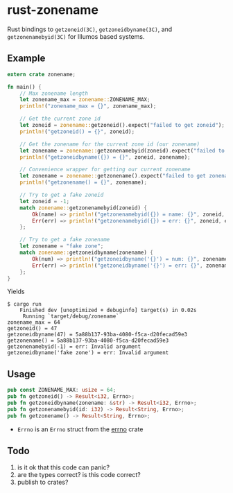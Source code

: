 rust-zonename
=============

Rust bindings to `getzoneid(3C)`, `getzoneidbyname(3C)`, and
`getzonenamebyid(3C)` for Illumos based systems.

Example
-------

``` rust
extern crate zonename;

fn main() {
    // Max zonename length
    let zonename_max = zonename::ZONENAME_MAX;
    println!("zonename_max = {}", zonename_max);

    // Get the current zone id
    let zoneid = zonename::getzoneid().expect("failed to get zoneid");
    println!("getzoneid() = {}", zoneid);

    // Get the zonename for the current zone id (our zonename)
    let zonename = zonename::getzonenamebyid(zoneid).expect("failed to get zonename");
    println!("getzoneidbyname({}) = {}", zoneid, zonename);

    // Convenience wrapper for getting our current zonename
    let zonename = zonename::getzonename().expect("failed to get zonename");
    println!("getzonename() = {}", zonename);

    // Try to get a fake zoneid
    let zoneid = -1;
    match zonename::getzonenamebyid(zoneid) {
        Ok(name) => println!("getzonenamebyid({}) = name: {}", zoneid, name),
        Err(err) => println!("getzonenamebyid({}) = err: {}", zoneid, err)
    };

    // Try to get a fake zonename
    let zonename = "fake zone";
    match zonename::getzoneidbyname(zonename) {
        Ok(num) => println!("getzoneidbyname('{}') = num: {}", zonename, num),
        Err(err) => println!("getzoneidbyname('{}') = err: {}", zonename, err)
    };
}
```

Yields

```
$ cargo run
    Finished dev [unoptimized + debuginfo] target(s) in 0.02s
     Running `target/debug/zonename`
zonename_max = 64
getzoneid() = 47
getzoneidbyname(47) = 5a88b137-93ba-4080-f5ca-d20fecad59e3
getzonename() = 5a88b137-93ba-4080-f5ca-d20fecad59e3
getzonenamebyid(-1) = err: Invalid argument
getzoneidbyname('fake zone') = err: Invalid argument
```

Usage
-----

``` rust
pub const ZONENAME_MAX: usize = 64;
pub fn getzoneid() -> Result<i32, Errno>;
pub fn getzoneidbyname(zonename: &str) -> Result<i32, Errno>;
pub fn getzonenamebyid(id: i32) -> Result<String, Errno>;
pub fn getzonename() -> Result<String, Errno>;
```

- `Errno` is an `Errno` struct from the [errno](https://crates.io/crates/errno) crate

Todo
----

1. is it ok that this code can panic?
2. are the types correct? is this code correct?
3. publish to crates?

